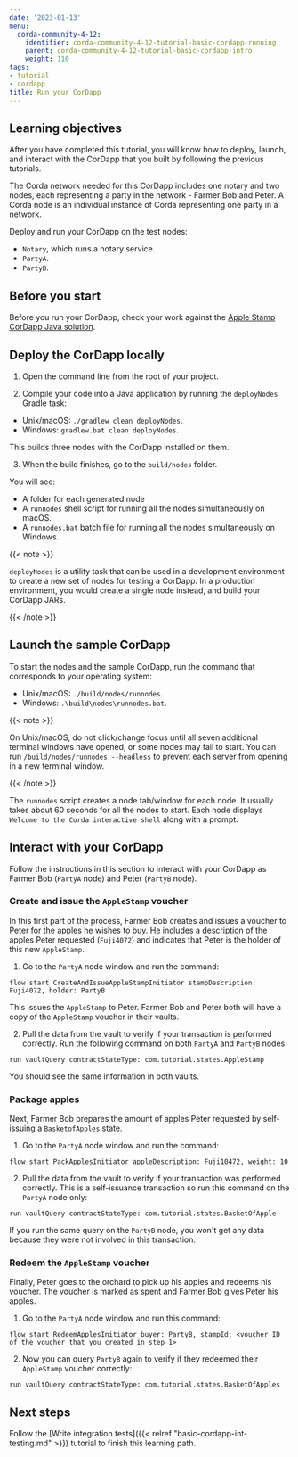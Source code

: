 ```yaml
---
date: '2023-01-13'
menu:
  corda-community-4-12:
    identifier: corda-community-4-12-tutorial-basic-cordapp-running
    parent: corda-community-4-12-tutorial-basic-cordapp-intro
    weight: 110
tags:
- tutorial
- cordapp
title: Run your CorDapp
---
```


## Learning objectives

After you have completed this tutorial, you will know how to deploy, launch, and interact with the CorDapp that you built by following the previous tutorials.

The Corda network needed for this CorDapp includes one notary and two nodes, each representing a party in the network - Farmer Bob and Peter. A Corda node is an individual instance of Corda representing one party in a network.

Deploy and run your CorDapp on the test nodes:

* `Notary`, which runs a notary service.
* `PartyA`.
* `PartyB`.

## Before you start

Before you run your CorDapp, check your work against the [Apple Stamp CorDapp Java solution](https://github.com/corda/samples-java/tree/release/4.12/Basic/tutorial-applestamp).

## Deploy the CorDapp locally

1. Open the command line from the root of your project.

2. Compile your code into a Java application by running the `deployNodes` Gradle task:

* Unix/macOS: `./gradlew clean deployNodes`.
* Windows: `gradlew.bat clean deployNodes`.

This builds three nodes with the CorDapp installed on them.

3. When the build finishes, go to the `build/nodes` folder.

You will see:

* A folder for each generated node
* A `runnodes` shell script for running all the nodes simultaneously on macOS.
* A `runnodes.bat` batch file for running all the nodes simultaneously on Windows.

{{< note >}}

`deployNodes` is a utility task that can be used in a development environment to create a new set of nodes for testing a CorDapp. In a production environment, you would create a single node instead, and build your CorDapp JARs.

{{< /note >}}


## Launch the sample CorDapp

To start the nodes and the sample CorDapp, run the command that corresponds to your operating system:

* Unix/macOS: `./build/nodes/runnodes`.
* Windows: `.\build\nodes\runnodes.bat`.


{{< note >}}

On Unix/macOS, do not click/change focus until all seven additional terminal windows have opened, or some nodes may fail to start. You can run `/build/nodes/runnodes --headless` to prevent each server from opening in a new terminal window.

{{< /note >}}

The `runnodes` script creates a node tab/window for each node. It usually takes about 60 seconds for all the nodes to start. Each node displays `Welcome to the Corda interactive shell` along with a prompt.


## Interact with your CorDapp

Follow the instructions in this section to interact with your CorDapp as Farmer Bob (`PartyA` node) and Peter (`PartyB` node).

### Create and issue the `AppleStamp` voucher

In this first part of the process, Farmer Bob creates and issues a voucher to Peter for the apples he wishes to buy. He includes a description of the apples Peter requested (`Fuji4072`) and indicates that Peter is the holder of this new `AppleStamp`.

1. Go to the `PartyA` node window and run the command:

`flow start CreateAndIssueAppleStampInitiator stampDescription: Fuji4072, holder: PartyB`

This issues the `AppleStamp` to Peter. Farmer Bob and Peter both will have a copy of the `AppleStamp` voucher in their vaults.

2. Pull the data from the vault to verify if your transaction is performed correctly. Run the following command on both `PartyA` and `PartyB` nodes:

`run vaultQuery contractStateType: com.tutorial.states.AppleStamp`

You should see the same information in both vaults.

### Package apples

Next, Farmer Bob prepares the amount of apples Peter requested by self-issuing a `BasketofApples` state.

1. Go to the `PartyA` node window and run the command:

`flow start PackApplesInitiator appleDescription: Fuji10472, weight: 10`

2. Pull the data from the vault to verify if your transaction was performed correctly. This is a self-issuance transaction so run this command on the `PartyA` node only:

`run vaultQuery contractStateType: com.tutorial.states.BasketOfApple`

If you run the same query on the `PartyB` node, you won't get any data because they were not involved in this transaction.

### Redeem the `AppleStamp` voucher

Finally, Peter goes to the orchard to pick up his apples and redeems his voucher. The voucher is marked as spent and Farmer Bob gives Peter his apples.

1. Go to the `PartyA` node window and run this command:

`flow start RedeemApplesInitiator buyer: PartyB, stampId: <voucher ID of the voucher that you created in step 1>`

2. Now you can query `PartyB` again to verify if they redeemed their `AppleStamp` voucher correctly:

`run vaultQuery contractStateType: com.tutorial.states.BasketOfApples`

## Next steps

Follow the [Write integration tests]({{< relref "basic-cordapp-int-testing.md" >}}) tutorial to finish this learning path.
